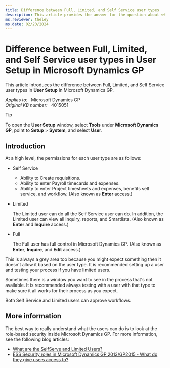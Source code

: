 ```yaml
---
title: Difference between Full, Limited, and Self Service user types
description: This article provides the answer for the question about what is the difference between Full, Limited, and Self Service user types in User Setup in Microsoft Dynamics GP.
ms.reviewer: theley
ms.date: 02/20/2024
---
```

# Difference between Full, Limited, and Self Service user types in User Setup in Microsoft Dynamics GP

This article introduces the difference between Full, Limited, and Self Service user types in **User Setup** in Microsoft Dynamics GP.

_Applies to:_ &nbsp; Microsoft Dynamics GP  
_Original KB number:_ &nbsp; 4015051

> [!TIP]
> To open the **User Setup** window, select **Tools** under **Microsoft Dynamics GP**, point to **Setup** > **System**, and select **User**.

## Introduction

At a high level, the permissions for each user type are as follows:

- Self Service

  - Ability to Create requisitions.
  - Ability to enter Payroll timecards and expenses.
  - Ability to enter Project timesheets and expenses, benefits self service, and workflow. (Also known as **Enter** access.)

- Limited

  The Limited user can do all the Self Service user can do. In addition, the Limited user can view all inquiry, reports, and Smartlists. (Also known as **Enter** and **Inquire** access.)
- Full

  The Full user has full control in Microsoft Dynamics GP. (Also known as **Enter**, **Inquire**, and **Edit** access.)

This is always a grey area too because you might expect something then it doesn't allow it based on the user type. It is recommended setting up a user and testing your process if you have limited users.

Sometimes there is a window you want to see in the process that's not available. It is recommended always testing with a user with that type to make sure it all works for their process as you expect.
 
Both Self Service and Limited users can approve workflows.

## More information

The best way to really understand what the users can do is to look at the role-based security inside Microsoft Dynamics GP. For more information, see the following blog articles:

- [What are the SelfServe and Limited Users?](https://community.dynamics.com/blogs/post/?postid=5dd0d260-fd46-49ef-8ada-43ee2cd4db9d)
- [ESS Security roles in Microsoft Dynamics GP 2013/GP2015 - What do they give users access to?](https://community.dynamics.com/blogs/post/?postid=5381b125-c9b6-4f1a-9acf-49034f612b6d)

